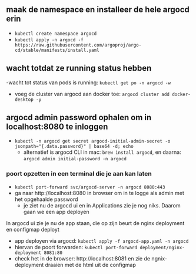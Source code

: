## maak de namespace en installeer de hele argocd erin
- ```kubectl create namespace argocd```
- ```kubectl apply -n argocd -f https://raw.githubusercontent.com/argoproj/argo-cd/stable/manifests/install.yaml```
 
## wacht totdat ze running status hebben
-wacht tot status van pods is running: ```kubectl get po -n argocd -w```
- voeg de cluster van argocd aan docker toe: ```argocd cluster add docker-desktop -y```
## argocd admin password ophalen om in localhost:8080 te inloggen
- ```kubectl -n argocd get secret argocd-initial-admin-secret -o jsonpath="{.data.password}" | base64 -d; echo ```
  - alternatief is argocd CLI in mac: ```brew install argocd```, en daarna: ```argocd admin initial-password -n argocd```

### poort opzetten in een terminal die je aan kan laten
- ```kubectl port-forward svc/argocd-server -n argocd 8080:443```
- ga naar http://localhost:8080 in browser om in te logge als admin met het opgehaalde password
  - je ziet nu de argocd ui en in Applications zie je nog niks. Daarom gaan we een app deployen

In argocd ui zie je nu de app staan, die op zijn beurt de nginx deployment en configmap deployt
- app deployen via argocd: ```kubectl apply -f argocd-app.yaml -n argocd```
- hiervan de poort forwarden: ```kubectl port-forward deployment/nginx-deployment 8081:80```
- check het in de browser: http://localhost:8081 en zie de ngnix-deployment draaien met de html uit de configmap
